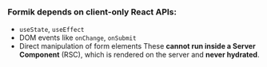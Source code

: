 ### Formik depends on **client-only React APIs**:
- `useState`, `useEffect`
- DOM events like `onChange`, `onSubmit`
- Direct manipulation of form elements
These **cannot run inside a Server Component** (RSC), which is rendered on the server and **never hydrated**.